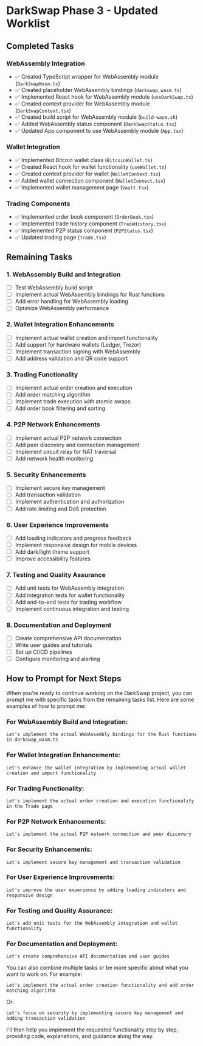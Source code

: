 # DarkSwap Phase 3 - Updated Worklist

## Completed Tasks

### WebAssembly Integration
- ✅ Created TypeScript wrapper for WebAssembly module (`DarkSwapWasm.ts`)
- ✅ Created placeholder WebAssembly bindings (`darkswap_wasm.ts`)
- ✅ Implemented React hook for WebAssembly module (`useDarkSwap.ts`)
- ✅ Created context provider for WebAssembly module (`DarkSwapContext.tsx`)
- ✅ Created build script for WebAssembly module (`build-wasm.sh`)
- ✅ Added WebAssembly status component (`DarkSwapStatus.tsx`)
- ✅ Updated App component to use WebAssembly module (`App.tsx`)

### Wallet Integration
- ✅ Implemented Bitcoin wallet class (`BitcoinWallet.ts`)
- ✅ Created React hook for wallet functionality (`useWallet.ts`)
- ✅ Created context provider for wallet (`WalletContext.tsx`)
- ✅ Added wallet connection component (`WalletConnect.tsx`)
- ✅ Implemented wallet management page (`Vault.tsx`)

### Trading Components
- ✅ Implemented order book component (`OrderBook.tsx`)
- ✅ Implemented trade history component (`TradeHistory.tsx`)
- ✅ Implemented P2P status component (`P2PStatus.tsx`)
- ✅ Updated trading page (`Trade.tsx`)

## Remaining Tasks

### 1. WebAssembly Build and Integration
- [ ] Test WebAssembly build script
- [ ] Implement actual WebAssembly bindings for Rust functions
- [ ] Add error handling for WebAssembly loading
- [ ] Optimize WebAssembly performance

### 2. Wallet Integration Enhancements
- [ ] Implement actual wallet creation and import functionality
- [ ] Add support for hardware wallets (Ledger, Trezor)
- [ ] Implement transaction signing with WebAssembly
- [ ] Add address validation and QR code support

### 3. Trading Functionality
- [ ] Implement actual order creation and execution
- [ ] Add order matching algorithm
- [ ] Implement trade execution with atomic swaps
- [ ] Add order book filtering and sorting

### 4. P2P Network Enhancements
- [ ] Implement actual P2P network connection
- [ ] Add peer discovery and connection management
- [ ] Implement circuit relay for NAT traversal
- [ ] Add network health monitoring

### 5. Security Enhancements
- [ ] Implement secure key management
- [ ] Add transaction validation
- [ ] Implement authentication and authorization
- [ ] Add rate limiting and DoS protection

### 6. User Experience Improvements
- [ ] Add loading indicators and progress feedback
- [ ] Implement responsive design for mobile devices
- [ ] Add dark/light theme support
- [ ] Improve accessibility features

### 7. Testing and Quality Assurance
- [ ] Add unit tests for WebAssembly integration
- [ ] Add integration tests for wallet functionality
- [ ] Add end-to-end tests for trading workflow
- [ ] Implement continuous integration and testing

### 8. Documentation and Deployment
- [ ] Create comprehensive API documentation
- [ ] Write user guides and tutorials
- [ ] Set up CI/CD pipelines
- [ ] Configure monitoring and alerting

## How to Prompt for Next Steps

When you're ready to continue working on the DarkSwap project, you can prompt me with specific tasks from the remaining tasks list. Here are some examples of how to prompt me:

### For WebAssembly Build and Integration:
```
Let's implement the actual WebAssembly bindings for the Rust functions in darkswap_wasm.ts
```

### For Wallet Integration Enhancements:
```
Let's enhance the wallet integration by implementing actual wallet creation and import functionality
```

### For Trading Functionality:
```
Let's implement the actual order creation and execution functionality in the Trade page
```

### For P2P Network Enhancements:
```
Let's implement the actual P2P network connection and peer discovery
```

### For Security Enhancements:
```
Let's implement secure key management and transaction validation
```

### For User Experience Improvements:
```
Let's improve the user experience by adding loading indicators and responsive design
```

### For Testing and Quality Assurance:
```
Let's add unit tests for the WebAssembly integration and wallet functionality
```

### For Documentation and Deployment:
```
Let's create comprehensive API documentation and user guides
```

You can also combine multiple tasks or be more specific about what you want to work on. For example:
```
Let's implement the actual order creation functionality and add order matching algorithm
```

Or:
```
Let's focus on security by implementing secure key management and adding transaction validation
```

I'll then help you implement the requested functionality step by step, providing code, explanations, and guidance along the way.
